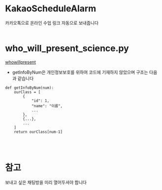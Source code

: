 # KakaoScheduleAlarm
카카오톡으로 온라인 수업 링크 자동으로 보내줍니다
<br><br>
# who_will_present_science.py
[whowillpresent](https://github.com/JominJun/whowillpresent)

* getInfoByNum은 개인정보보호를 위하여 코드에 기재하지 않았으며 구조는 다음과 같습니다<br>
<pre><code>def getInfoByNum(num):
    ourClass = [
        {
            "id": 1,
            "name": "이름",
            ...
        },
        {...},
        ...
    ]
    return ourClass[num-1]
</code></pre>
<br><br>
# 참고
보내고 싶은 채팅방을 미리 열어두셔야 합니다
